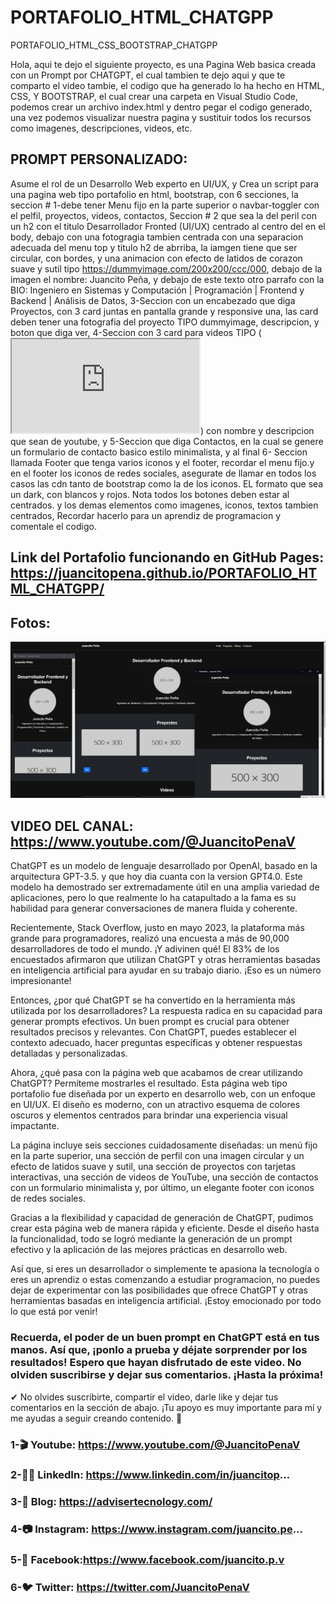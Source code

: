 # PORTAFOLIO_HTML_CHATGPP
PORTAFOLIO_HTML_CSS_BOOTSTRAP_CHATGPP

Hola, aqui te dejo el siguiente proyecto, es una Pagina Web basica creada con un Prompt por CHATGPT, el cual tambien te dejo aqui y que te comparto el video tambie, el codigo que ha generado lo ha hecho en HTML, CSS, Y BOOTSTRAP, el cual crear una carpeta en Visual Studio Code, podemos crear un archivo index.html y dentro pegar el codigo generado, una vez podemos visualizar nuestra pagina y sustituir todos los recursos como imagenes, descripciones, videos, etc.

## PROMPT PERSONALIZADO:

Asume el rol de un Desarrollo Web experto en UI/UX, y Crea un script para una pagina web tipo portafolio en html, bootstrap, con 6 secciones, la seccion # 1-debe tener Menu fijo en la parte superior o navbar-toggler con el pelfil, proyectos, videos, contactos, Seccion # 2 que sea la del peril con un h2 con el titulo Desarrollador Fronted (UI/UX) centrado al centro del en el body, debajo con una fotogragia tambien centrada con una separacion adecuada del menu top y titulo h2 de abrriba, la iamgen tiene que ser circular, con bordes, y una animacion con efecto de latidos de corazon suave y sutil tipo https://dummyimage.com/200x200/ccc/000,  debajo de la imagen el nombre: Juancito Peña, y debajo de este texto otro parrafo con la BIO: Ingeniero en Sistemas y Computación | Programación | Frontend y Backend | Análisis de Datos, 3-Seccion con un encabezado que diga Proyectos, con 3 card juntas en pantalla grande y responsive una, las card deben tener una fotografia del proyecto TIPO dummyimage, descripcion,  y boton que diga ver, 4-Seccion con 3 card  para videos TIPO (<iframe class="embed-responsive-item" src="https://www.youtube.com/embed/VIDEO_ID_1" allowfullscreen></iframe>) con nombre y descripcion que sean de youtube, y 5-Seccion que diga Contactos, en la cual se genere un formulario de contacto basico estilo minimalista, y al final 6- Seccion llamada Footer que tenga  varios iconos y el footer, recordar el menu fijo.y en el footer los iconos de redes sociales, asegurate de llamar en todos los casos las cdn tanto de bootstrap como la de los iconos. EL formato que sea un dark, con blancos y rojos. Nota todos los botones deben estar al centrados. y los demas elementos como imagenes, iconos, textos tambien centrados, Recordar hacerlo para un aprendiz de programacion y comentale el codigo.

## Link del Portafolio funcionando en GitHub Pages: https://juancitopena.github.io/PORTAFOLIO_HTML_CHATGPP/

## Fotos:
![](PORTAFOLIO_CHATGPT_RESPONSIVE.png)

## VIDEO DEL CANAL: https://www.youtube.com/@JuancitoPenaV

ChatGPT es un modelo de lenguaje desarrollado por OpenAI, basado en la arquitectura GPT-3.5. y que hoy dia cuanta con la version GPT4.0. Este modelo ha demostrado ser extremadamente útil en una amplia variedad de aplicaciones, pero lo que realmente lo ha catapultado a la fama es su habilidad para generar conversaciones de manera fluida y coherente.

Recientemente, Stack Overflow, justo en mayo 2023, la plataforma más grande para programadores, realizó una encuesta a más de 90,000 desarrolladores de todo el mundo. ¡Y adivinen qué! El 83% de los encuestados afirmaron que utilizan ChatGPT y otras herramientas basadas en inteligencia artificial para ayudar en su trabajo diario. ¡Eso es un número impresionante!

Entonces, ¿por qué ChatGPT se ha convertido en la herramienta más utilizada por los desarrolladores? La respuesta radica en su capacidad para generar prompts efectivos. Un buen prompt es crucial para obtener resultados precisos y relevantes. Con ChatGPT, puedes establecer el contexto adecuado, hacer preguntas específicas y obtener respuestas detalladas y personalizadas.

Ahora, ¿qué pasa con la página web que acabamos de crear utilizando ChatGPT? Permíteme mostrarles el resultado. Esta página web tipo portafolio fue diseñada por un experto en desarrollo web, con un enfoque en UI/UX. El diseño es moderno, con un atractivo esquema de colores oscuros y elementos centrados para brindar una experiencia visual impactante.

La página incluye seis secciones cuidadosamente diseñadas: un menú fijo en la parte superior, una sección de perfil con una imagen circular y un efecto de latidos suave y sutil, una sección de proyectos con tarjetas interactivas, una sección de videos de YouTube, una sección de contactos con un formulario minimalista y, por último, un elegante footer con iconos de redes sociales.

Gracias a la flexibilidad y capacidad de generación de ChatGPT, pudimos crear esta página web de manera rápida y eficiente. Desde el diseño hasta la funcionalidad, todo se logró mediante la generación de un prompt efectivo y la aplicación de las mejores prácticas en desarrollo web.

Así que, si eres un desarrollador o simplemente te apasiona la tecnología o eres un aprendiz o estas comenzando a estudiar programacion, no puedes dejar de experimentar con las posibilidades que ofrece ChatGPT y otras herramientas basadas en inteligencia artificial. ¡Estoy emocionado por todo lo que está por venir!

### Recuerda, el poder de un buen prompt en ChatGPT está en tus manos. Así que, ¡ponlo a prueba y déjate sorprender por los resultados! Espero que hayan disfrutado de este video. No olviden suscribirse y dejar sus comentarios. ¡Hasta la próxima!

✔  No olvides suscribirte, compartir el video, darle like y dejar tus comentarios en la sección de abajo. ¡Tu apoyo es muy importante para mí  y me ayudas a seguir creando contenido. 💚

### 1-🎬 Youtube:  https://www.youtube.com/@JuancitoPenaV
### 2-👨‍💼 LinkedIn: https://www.linkedin.com/in/juancitop...
### 3-📰 Blog: https://advisertecnology.com/
### 4-📷 Instagram: https://www.instagram.com/juancito.pe...
### 5-📑 Facebook:https://www.facebook.com/juancito.p.v
### 6-🐦 Twitter: https://twitter.com/JuancitoPenaV



